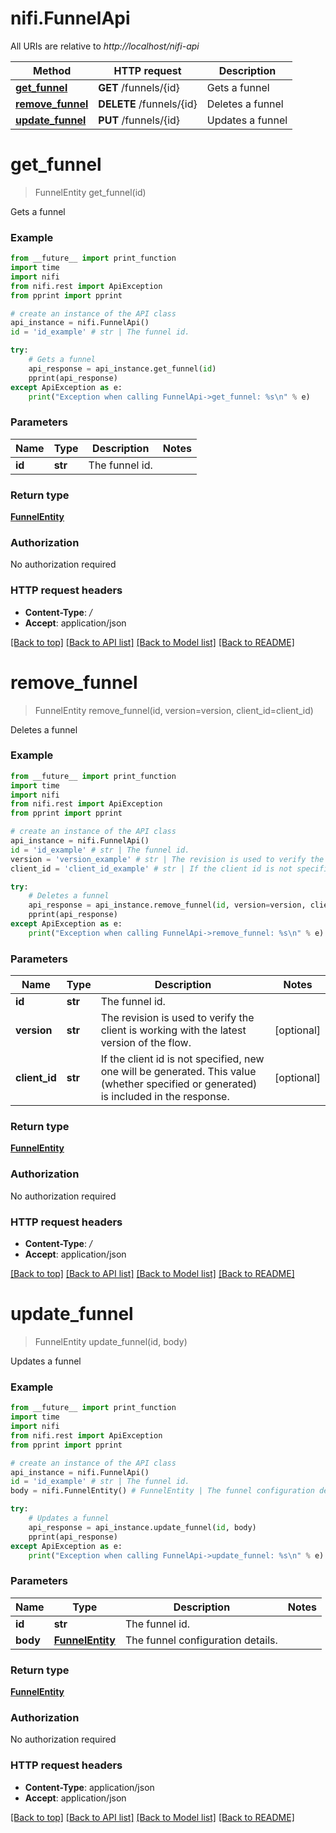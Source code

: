 # nifi.FunnelApi

All URIs are relative to *http://localhost/nifi-api*

Method | HTTP request | Description
------------- | ------------- | -------------
[**get_funnel**](FunnelApi.md#get_funnel) | **GET** /funnels/{id} | Gets a funnel
[**remove_funnel**](FunnelApi.md#remove_funnel) | **DELETE** /funnels/{id} | Deletes a funnel
[**update_funnel**](FunnelApi.md#update_funnel) | **PUT** /funnels/{id} | Updates a funnel


# **get_funnel**
> FunnelEntity get_funnel(id)

Gets a funnel



### Example 
```python
from __future__ import print_function
import time
import nifi
from nifi.rest import ApiException
from pprint import pprint

# create an instance of the API class
api_instance = nifi.FunnelApi()
id = 'id_example' # str | The funnel id.

try: 
    # Gets a funnel
    api_response = api_instance.get_funnel(id)
    pprint(api_response)
except ApiException as e:
    print("Exception when calling FunnelApi->get_funnel: %s\n" % e)
```

### Parameters

Name | Type | Description  | Notes
------------- | ------------- | ------------- | -------------
 **id** | **str**| The funnel id. | 

### Return type

[**FunnelEntity**](FunnelEntity.md)

### Authorization

No authorization required

### HTTP request headers

 - **Content-Type**: */*
 - **Accept**: application/json

[[Back to top]](#) [[Back to API list]](../nifiDocs.md#documentation-for-api-endpoints) [[Back to Model list]](../nifiDocs.md#documentation-for-models) [[Back to README]](../nifiDocs.md)

# **remove_funnel**
> FunnelEntity remove_funnel(id, version=version, client_id=client_id)

Deletes a funnel



### Example 
```python
from __future__ import print_function
import time
import nifi
from nifi.rest import ApiException
from pprint import pprint

# create an instance of the API class
api_instance = nifi.FunnelApi()
id = 'id_example' # str | The funnel id.
version = 'version_example' # str | The revision is used to verify the client is working with the latest version of the flow. (optional)
client_id = 'client_id_example' # str | If the client id is not specified, new one will be generated. This value (whether specified or generated) is included in the response. (optional)

try: 
    # Deletes a funnel
    api_response = api_instance.remove_funnel(id, version=version, client_id=client_id)
    pprint(api_response)
except ApiException as e:
    print("Exception when calling FunnelApi->remove_funnel: %s\n" % e)
```

### Parameters

Name | Type | Description  | Notes
------------- | ------------- | ------------- | -------------
 **id** | **str**| The funnel id. | 
 **version** | **str**| The revision is used to verify the client is working with the latest version of the flow. | [optional] 
 **client_id** | **str**| If the client id is not specified, new one will be generated. This value (whether specified or generated) is included in the response. | [optional] 

### Return type

[**FunnelEntity**](FunnelEntity.md)

### Authorization

No authorization required

### HTTP request headers

 - **Content-Type**: */*
 - **Accept**: application/json

[[Back to top]](#) [[Back to API list]](../nifiDocs.md#documentation-for-api-endpoints) [[Back to Model list]](../nifiDocs.md#documentation-for-models) [[Back to README]](../nifiDocs.md)

# **update_funnel**
> FunnelEntity update_funnel(id, body)

Updates a funnel



### Example 
```python
from __future__ import print_function
import time
import nifi
from nifi.rest import ApiException
from pprint import pprint

# create an instance of the API class
api_instance = nifi.FunnelApi()
id = 'id_example' # str | The funnel id.
body = nifi.FunnelEntity() # FunnelEntity | The funnel configuration details.

try: 
    # Updates a funnel
    api_response = api_instance.update_funnel(id, body)
    pprint(api_response)
except ApiException as e:
    print("Exception when calling FunnelApi->update_funnel: %s\n" % e)
```

### Parameters

Name | Type | Description  | Notes
------------- | ------------- | ------------- | -------------
 **id** | **str**| The funnel id. | 
 **body** | [**FunnelEntity**](FunnelEntity.md)| The funnel configuration details. | 

### Return type

[**FunnelEntity**](FunnelEntity.md)

### Authorization

No authorization required

### HTTP request headers

 - **Content-Type**: application/json
 - **Accept**: application/json

[[Back to top]](#) [[Back to API list]](../nifiDocs.md#documentation-for-api-endpoints) [[Back to Model list]](../nifiDocs.md#documentation-for-models) [[Back to README]](../nifiDocs.md)

